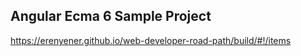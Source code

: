 
## Angular Ecma 6 Sample Project

https://erenyener.github.io/web-developer-road-path/build/#!/items
